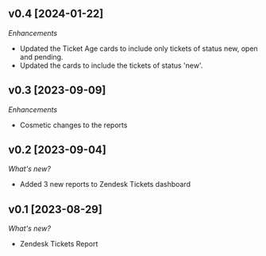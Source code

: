 ## v0.4 [2024-01-22]

_Enhancements_

- Updated the Ticket Age cards to include only tickets of status new, open and pending.
- Updated the cards to include the tickets of status 'new'.

## v0.3 [2023-09-09]

_Enhancements_

- Cosmetic changes to the reports

## v0.2 [2023-09-04]

_What's new?_

- Added 3 new reports to Zendesk Tickets dashboard

## v0.1 [2023-08-29]

_What's new?_

- Zendesk Tickets Report
